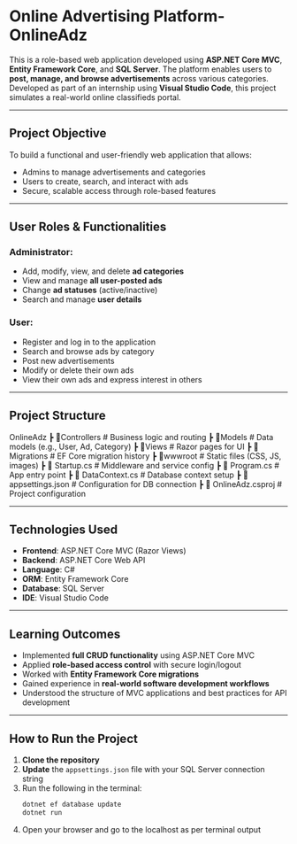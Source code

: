 # Online Advertising Platform-OnlineAdz

This is a role-based web application developed using **ASP.NET Core MVC**, **Entity Framework Core**, and **SQL Server**. The platform enables users to **post, manage, and browse advertisements** across various categories. Developed as part of an internship using **Visual Studio Code**, this project simulates a real-world online classifieds portal.

---

## Project Objective

To build a functional and user-friendly web application that allows:
- Admins to manage advertisements and categories
- Users to create, search, and interact with ads
- Secure, scalable access through role-based features

---

## User Roles & Functionalities

### Administrator:
- Add, modify, view, and delete **ad categories**
- View and manage **all user-posted ads**
- Change **ad statuses** (active/inactive)
- Search and manage **user details**

### User:
- Register and log in to the application
- Search and browse ads by category
- Post new advertisements
- Modify or delete their own ads
- View their own ads and express interest in others

---

## Project Structure

OnlineAdz
┣ 📁Controllers # Business logic and routing
┣ 📁Models # Data models (e.g., User, Ad, Category)
┣ 📁Views # Razor pages for UI
┣ 📁Migrations # EF Core migration history
┣ 📁wwwroot # Static files (CSS, JS, images)
┣ 📄 Startup.cs # Middleware and service config
┣ 📄 Program.cs # App entry point
┣ 📄 DataContext.cs # Database context setup
┣ 📄 appsettings.json # Configuration for DB connection
┣ 📄 OnlineAdz.csproj # Project configuration

---

## Technologies Used

- **Frontend**: ASP.NET Core MVC (Razor Views)
- **Backend**: ASP.NET Core Web API
- **Language**: C#
- **ORM**: Entity Framework Core
- **Database**: SQL Server
- **IDE**: Visual Studio Code

---

## Learning Outcomes

- Implemented **full CRUD functionality** using ASP.NET Core MVC
- Applied **role-based access control** with secure login/logout
- Worked with **Entity Framework Core migrations**
- Gained experience in **real-world software development workflows**
- Understood the structure of MVC applications and best practices for API development

---

## How to Run the Project

1. **Clone the repository**  
2. **Update** the `appsettings.json` file with your SQL Server connection string
3. Run the following in the terminal:
   ```bash
   dotnet ef database update
   dotnet run
4. Open your browser and go to the localhost as per terminal output
   
